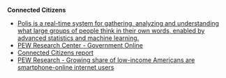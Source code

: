 **Connected Citizens**
- [Polis is a real-time system for gathering, analyzing and understanding what large groups of people think in their own words, enabled by advanced statistics and machine learning.](https://pol.is/home)
- [PEW Research Center - Government Online](http://www.pewinternet.org/2010/04/27/government-online/)
- [Connected Citizens report](https://www.salesforce.com/form/conf/industries/connected-citizen-report.jsp)
- [PEW Research - Growing share of low-income Americans are smartphone-online internet users](http://www.pewresearch.org/fact-tank/2017/03/22/digital-divide-persists-even-as-lower-income-americans-make-gains-in-tech-adoption/ft_17-03-21_low-incometech_smartphone/)
